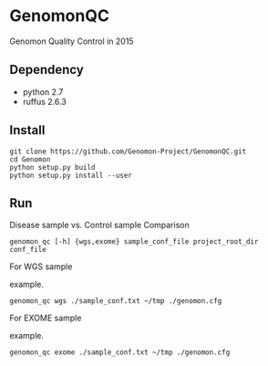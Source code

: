 # GenomonQC
Genomon Quality Control in 2015

## Dependency

 - python 2.7
 - ruffus 2.6.3

## Install

```
git clone https://github.com/Genomon-Project/GenomonQC.git
cd Genomon
python setup.py build
python setup.py install --user
```

## Run
Disease sample vs. Control sample Comparison
```
genomon_qc [-h] {wgs,exome} sample_conf_file project_root_dir conf_file
```

For WGS sample

example.
```
genomon_qc wgs ./sample_conf.txt ~/tmp ./genomon.cfg
```

For EXOME sample

example.
```
genomon_qc exome ./sample_conf.txt ~/tmp ./genomon.cfg
```
